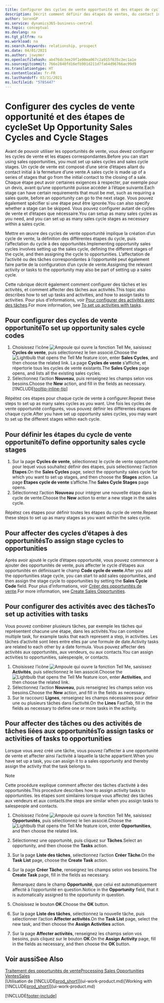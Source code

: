 ```yaml
---
title: Configurer des cycles de vente opportunité et des étapes de cycle| Microsoft Docs
description: Décrit comment définir des étapes de ventes, du contact initial à la clôture, créer un cycle de vente et l’affecter aux opportunités dans Business Central.
author: SorenGP
ms.service: dynamics365-business-central
ms.topic: conceptual
ms.devlang: na
ms.tgt_pltfrm: na
ms.workload: na
ms.search.keywords: relationship, prospect
ms.date: 04/01/2021
ms.author: jswymer
ms.openlocfilehash: abd76dc3ee29f1e90ea067c2a915f635c3ec1a1e
ms.sourcegitcommit: 766e2840fd16efb901d211d7fa64d96766ac99d9
ms.translationtype: HT
ms.contentlocale: fr-FR
ms.lasthandoff: 03/31/2021
ms.locfileid: "5785447"
---
```

# <a name="set-up-opportunity-sales-cycles-and-cycle-stages"></a><span data-ttu-id="e71c8-103">Configurer des cycles de vente opportunité et des étapes de cycle</span><span class="sxs-lookup"><span data-stu-id="e71c8-103">Set Up Opportunity Sales Cycles and Cycle Stages</span></span>
<span data-ttu-id="e71c8-104">Avant de pouvoir utiliser les opportunités de vente, vous devez configurer les cycles de vente et les étapes correspondantes.</span><span class="sxs-lookup"><span data-stu-id="e71c8-104">Before you can start using sales opportunities, you must set up sales cycles and sales cycle stages.</span></span> <span data-ttu-id="e71c8-105">Un cycle de vente est composé d’une série d’étapes allant du contact initial à la fermeture d’une vente.</span><span class="sxs-lookup"><span data-stu-id="e71c8-105">A sales cycle is made up of a series of stages that go from the initial contact to the closing of a sale.</span></span> <span data-ttu-id="e71c8-106">Chaque étape peut avoir certaines exigences à respecter, par exemple pour un devis, avant qu’une opportunité puisse accéder à l’étape suivante.</span><span class="sxs-lookup"><span data-stu-id="e71c8-106">Each stage can have certain requirements that must be met, such as requiring a sales quote, before an opportunity can go to the next stage.</span></span> <span data-ttu-id="e71c8-107">Vous pouvez également spécifier si une étape peut être ignorée.</span><span class="sxs-lookup"><span data-stu-id="e71c8-107">You can also specify whether a stage can be skipped.</span></span> <span data-ttu-id="e71c8-108">Vous pouvez configurer autant de cycles de vente et d’étapes que nécessaire.</span><span class="sxs-lookup"><span data-stu-id="e71c8-108">You can setup as many sales cycles as you need, and you can set up as many sales cycle stages as necessary within a sales cycle.</span></span>

<span data-ttu-id="e71c8-109">Mettre en œuvre des cycles de vente opportunité implique la création d’un cycle de vente, la définition des différentes étapes du cycle, puis l’affectation du cycle à des opportunités.</span><span class="sxs-lookup"><span data-stu-id="e71c8-109">Implementing opportunity sales cycles involves setting up the sales cycle, defining the different stages of the cycle, and then assigning the cycle to opportunities.</span></span> <span data-ttu-id="e71c8-110">L’affectation de l’activité ou des tâches correspondantes à l’opportunité peut également faire partie de la configuration d’un cycle de vente.</span><span class="sxs-lookup"><span data-stu-id="e71c8-110">Assigning the relevant activity or tasks to the opportunity may also be part of setting up a sales cycle.</span></span>

<span data-ttu-id="e71c8-111">Cette rubrique décrit également comment configurer des tâches et les activités, et comment affecter des tâches aux activités.</span><span class="sxs-lookup"><span data-stu-id="e71c8-111">This topic also describes how to set up tasks and activities, and how to assign tasks to activities.</span></span> <span data-ttu-id="e71c8-112">Pour plus d’informations, voir [Pour configurer des activités avec des tâches](marketing-how-setup-opportunity-sales-cycles-stages.md#to-set-up-activities-with-tasks).</span><span class="sxs-lookup"><span data-stu-id="e71c8-112">For more information, see [To set up activities with tasks](marketing-how-setup-opportunity-sales-cycles-stages.md#to-set-up-activities-with-tasks).</span></span>

## <a name="to-set-up-opportunity-sales-cycle-codes"></a><span data-ttu-id="e71c8-113">Pour configurer des cycles de vente opportunité</span><span class="sxs-lookup"><span data-stu-id="e71c8-113">To set up opportunity sales cycle codes</span></span>
1. <span data-ttu-id="e71c8-114">Choisissez l’icône ![Ampoule qui ouvre la fonction Tell Me](media/ui-search/search_small.png "Dites-moi ce que vous voulez faire"), saisissez **Cycles de vente**, puis sélectionnez le lien associé.</span><span class="sxs-lookup"><span data-stu-id="e71c8-114">Choose the ![Lightbulb that opens the Tell Me feature](media/ui-search/search_small.png "Tell me what you want to do") icon, enter **Sales Cycles**, and then choose the related link.</span></span> <span data-ttu-id="e71c8-115">La page **Cycles de vente** s’affiche, et répertorie tous les cycles de vente existants.</span><span class="sxs-lookup"><span data-stu-id="e71c8-115">The **Sales Cycles** page opens, and lists all the existing sales cycles.</span></span>
2. <span data-ttu-id="e71c8-116">Sélectionnez l’action **Nouveau**, puis renseignez les champs selon vos besoins.</span><span class="sxs-lookup"><span data-stu-id="e71c8-116">Choose the **New** action, and fill in the fields as necessary.</span></span> [!INCLUDE[tooltip-inline-tip](includes/tooltip-inline-tip_md.md)]

<span data-ttu-id="e71c8-117">Répétez ces étapes pour chaque cycle de vente à configurer.</span><span class="sxs-lookup"><span data-stu-id="e71c8-117">Repeat these steps to set up as many sales cycles as you want.</span></span> <span data-ttu-id="e71c8-118">Une fois les cycles de vente opportunité configurés, vous pouvez définir les différentes étapes de chaque cycle.</span><span class="sxs-lookup"><span data-stu-id="e71c8-118">After you have set up opportunity sales cycles, you may want to set up the different stages within each cycle.</span></span>

## <a name="to-define-opportunity-sales-cycle-stages"></a><span data-ttu-id="e71c8-119">Pour définir les étapes du cycle de vente opportunité</span><span class="sxs-lookup"><span data-stu-id="e71c8-119">To define opportunity sales cycle stages</span></span>
1. <span data-ttu-id="e71c8-120">Sur la page **Cycles de vente**, sélectionnez le cycle de vente opportunité pour lequel vous souhaitez définir des étapes, puis sélectionnez l’action **Etapes**.</span><span class="sxs-lookup"><span data-stu-id="e71c8-120">On the **Sales Cycles** page, select the opportunity sales cycle for which you want to set up stages, and then choose the **Stages** action.</span></span> <span data-ttu-id="e71c8-121">La page **Etapes cycle de vente** s’affiche.</span><span class="sxs-lookup"><span data-stu-id="e71c8-121">The **Sales Cycle Stages** page opens.</span></span>
2. <span data-ttu-id="e71c8-122">Sélectionnez l’action **Nouveau** pour intégrer une nouvelle étape dans le cycle de vente.</span><span class="sxs-lookup"><span data-stu-id="e71c8-122">Choose the **New** action to enter a new stage in the sales cycle.</span></span>

<span data-ttu-id="e71c8-123">Répétez ces étapes pour définir toutes les étapes du cycle de vente.</span><span class="sxs-lookup"><span data-stu-id="e71c8-123">Repeat these steps to set up as many stages as you want within the sales cycle.</span></span>

## <a name="to-assign-stage-cycles-to-opportunities"></a><span data-ttu-id="e71c8-124">Pour affecter des cycles d’étapes à des opportunités</span><span class="sxs-lookup"><span data-stu-id="e71c8-124">To assign stage cycles to opportunities</span></span>
<span data-ttu-id="e71c8-125">Après avoir ajouté le cycle d’étapes opportunité, vous pouvez commencer à ajouter des opportunités de vente, puis affecter le cycle d’étapes aux opportunités en définissant le champ **Code cycle de vente**.</span><span class="sxs-lookup"><span data-stu-id="e71c8-125">After you add the opportunities stage cycle, you can start to add sales opportunities, and then assign the stage cycle to opportunities by setting the **Sales Cycle Code** field.</span></span> <span data-ttu-id="e71c8-126">Pour plus d’informations, voir [Créer des opportunités de vente](marketing-how-create-opportunities.md).</span><span class="sxs-lookup"><span data-stu-id="e71c8-126">For more information, see [Create Sales Opportunities](marketing-how-create-opportunities.md).</span></span>

## <a name="to-set-up-activities-with-tasks"></a><span data-ttu-id="e71c8-127">Pour configurer des activités avec des tâches</span><span class="sxs-lookup"><span data-stu-id="e71c8-127">To set up activities with tasks</span></span>
<span data-ttu-id="e71c8-128">Vous pouvez combiner plusieurs tâches, par exemple les tâches qui représentent chacune une étape, dans les activités.</span><span class="sxs-lookup"><span data-stu-id="e71c8-128">You can combine multiple task, for example tasks that each represent a step, in activities.</span></span> <span data-ttu-id="e71c8-129">Les tâches d’activité sont liées entre elles par une formule de date.</span><span class="sxs-lookup"><span data-stu-id="e71c8-129">Activity tasks are related to each other by a date formula.</span></span> <span data-ttu-id="e71c8-130">Vous pouvez affecter des activités aux opportunités, aux vendeurs, ou aux contacts.</span><span class="sxs-lookup"><span data-stu-id="e71c8-130">You can assign activities to opportunities, salespeople, or contacts.</span></span>

1. <span data-ttu-id="e71c8-131">Choisissez l’icône ![Ampoule qui ouvre la fonction Tell Me](media/ui-search/search_small.png "Dites-moi ce que vous voulez faire"), saisissez **Activités**, puis sélectionnez le lien associé.</span><span class="sxs-lookup"><span data-stu-id="e71c8-131">Choose the ![Lightbulb that opens the Tell Me feature](media/ui-search/search_small.png "Tell me what you want to do") icon, enter **Activities**, and then choose the related link.</span></span>
2. <span data-ttu-id="e71c8-132">Sélectionnez l’action **Nouveau**, puis renseignez les champs selon vos besoins.</span><span class="sxs-lookup"><span data-stu-id="e71c8-132">Choose the **New** action, and fill in the fields as necessary.</span></span>
3. <span data-ttu-id="e71c8-133">Sur le raccourci **Lignes**, renseignez les champs nécessaires pour définir une ou plusieurs tâches dans l’activité.</span><span class="sxs-lookup"><span data-stu-id="e71c8-133">On the **Lines** FastTab, fill in the fields as necessary to define one or more tasks in the activity.</span></span>

## <a name="to-assign-tasks-or-activities-of-tasks-to-opportunities"></a><span data-ttu-id="e71c8-134">Pour affecter des tâches ou des activités de tâches liées aux opportunités</span><span class="sxs-lookup"><span data-stu-id="e71c8-134">To assign tasks or activities of tasks to opportunities</span></span>
<span data-ttu-id="e71c8-135">Lorsque vous avez créé une tâche, vous pouvez l’affecter à une opportunité de vente et affecter ainsi l’activité à laquelle la tâche appartient.</span><span class="sxs-lookup"><span data-stu-id="e71c8-135">When you have set up a task, you can assign it to a sales opportunity and thereby assign the activity that the task belongs to.</span></span>

> [!NOTE]  
>   <span data-ttu-id="e71c8-136">Cette procédure explique comment affecter des tâches d’activité à des opportunités.</span><span class="sxs-lookup"><span data-stu-id="e71c8-136">This procedure describes how to assign activity tasks to opportunities.</span></span> <span data-ttu-id="e71c8-137">les étapes sont similaires lorsque vous affectez des tâches aux vendeurs et aux contacts.</span><span class="sxs-lookup"><span data-stu-id="e71c8-137">the steps are similar when you assign tasks to salespeople and contacts.</span></span>

1. <span data-ttu-id="e71c8-138">Choisissez l’icône ![Ampoule qui ouvre la fonction Tell Me](media/ui-search/search_small.png "Dites-moi ce que vous voulez faire"), saisissez **Opportunités**, puis sélectionnez le lien associé.</span><span class="sxs-lookup"><span data-stu-id="e71c8-138">Choose the ![Lightbulb that opens the Tell Me feature](media/ui-search/search_small.png "Tell me what you want to do") icon, enter **Opportunities**, and then choose the related link.</span></span>
2. <span data-ttu-id="e71c8-139">Sélectionnez une opportunité, puis cliquez sur **Tâches**.</span><span class="sxs-lookup"><span data-stu-id="e71c8-139">Select an opportunity, and then choose the **Tasks** action.</span></span>
3. <span data-ttu-id="e71c8-140">Sur la page **Liste des tâches**, sélectionnez l’action **Créer Tâche**.</span><span class="sxs-lookup"><span data-stu-id="e71c8-140">On the **Task List** page, choose the **Create Task** action.</span></span>
4.  <span data-ttu-id="e71c8-141">Sur la page **Créer Tâche**, renseignez les champs selon vos besoins.</span><span class="sxs-lookup"><span data-stu-id="e71c8-141">The **Create Task** page, fill in the fields as necessary.</span></span>

    <span data-ttu-id="e71c8-142">Remarquez dans le champ **Opportunité**, que celui est automatiquement affecté à l’opportunité en question.</span><span class="sxs-lookup"><span data-stu-id="e71c8-142">Notice in the **Opportunity** field, that it is automatically assigned to the opportunity in question.</span></span>
5. <span data-ttu-id="e71c8-143">Choisissez le bouton **OK**.</span><span class="sxs-lookup"><span data-stu-id="e71c8-143">Choose the **OK** button.</span></span>
6. <span data-ttu-id="e71c8-144">Sur la page **Liste des tâches**, sélectionnez la nouvelle tâche, puis sélectionner l’action **Affecter activités**.</span><span class="sxs-lookup"><span data-stu-id="e71c8-144">On the **Task List** page, select the new task, and then choose the **Assign Activities** action.</span></span>
7. <span data-ttu-id="e71c8-145">Sur la page **Affecter activités**, renseignez les champs selon vos besoins, puis cliquez sur le bouton **OK**.</span><span class="sxs-lookup"><span data-stu-id="e71c8-145">On the **Assign Activity** page, fill in the fields as necessary, and then choose the **OK** button.</span></span>

## <a name="see-also"></a><span data-ttu-id="e71c8-146">Voir aussi</span><span class="sxs-lookup"><span data-stu-id="e71c8-146">See Also</span></span>
[<span data-ttu-id="e71c8-147">Traitement des opportunités de vente</span><span class="sxs-lookup"><span data-stu-id="e71c8-147">Processing Sales Opportunities</span></span>](marketing-processing-sales-opportunities.md)  
[<span data-ttu-id="e71c8-148">Ventes</span><span class="sxs-lookup"><span data-stu-id="e71c8-148">Sales</span></span>](sales-manage-sales.md)  
<span data-ttu-id="e71c8-149">[Utilisation de [!INCLUDE[prod_short](includes/prod_short.md)]](ui-work-product.md)</span><span class="sxs-lookup"><span data-stu-id="e71c8-149">[Working with [!INCLUDE[prod_short](includes/prod_short.md)]](ui-work-product.md)</span></span>


[!INCLUDE[footer-include](includes/footer-banner.md)]